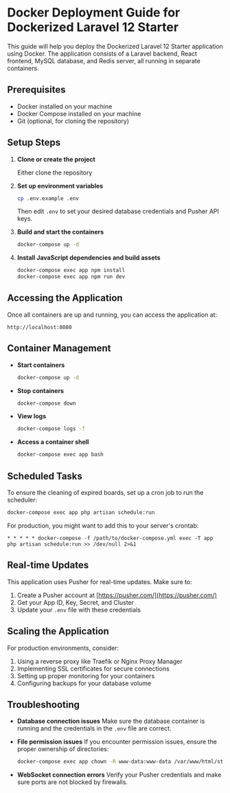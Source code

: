 # Docker Deployment Guide for Dockerized Laravel 12 Starter

This guide will help you deploy the Dockerized Laravel 12 Starter application using Docker. The application consists of a Laravel backend, React frontend, MySQL database, and Redis server, all running in separate containers.

## Prerequisites

- Docker installed on your machine
- Docker Compose installed on your machine
- Git (optional, for cloning the repository)

## Setup Steps

1. **Clone or create the project**

   Either clone the repository

2. **Set up environment variables**

   ```bash
   cp .env.example .env
   ```

   Then edit `.env` to set your desired database credentials and Pusher API keys.

3. **Build and start the containers**

   ```bash
   docker-compose up -d
   ```

4. **Install JavaScript dependencies and build assets**

   ```bash
   docker-compose exec app npm install
   docker-compose exec app npm run dev
   ```
## Accessing the Application

Once all containers are up and running, you can access the application at:

```
http://localhost:8080
```

## Container Management

- **Start containers**
  ```bash
  docker-compose up -d
  ```

- **Stop containers**
  ```bash
  docker-compose down
  ```

- **View logs**
  ```bash
  docker-compose logs -f
  ```

- **Access a container shell**
  ```bash
  docker-compose exec app bash
  ```

## Scheduled Tasks

To ensure the cleaning of expired boards, set up a cron job to run the scheduler:

```bash
docker-compose exec app php artisan schedule:run
```

For production, you might want to add this to your server's crontab:

```
* * * * * docker-compose -f /path/to/docker-compose.yml exec -T app php artisan schedule:run >> /dev/null 2>&1
```

## Real-time Updates

This application uses Pusher for real-time updates. Make sure to:

1. Create a Pusher account at [https://pusher.com/](https://pusher.com/)
2. Get your App ID, Key, Secret, and Cluster
3. Update your `.env` file with these credentials

## Scaling the Application

For production environments, consider:

1. Using a reverse proxy like Traefik or Nginx Proxy Manager
2. Implementing SSL certificates for secure connections
3. Setting up proper monitoring for your containers
4. Configuring backups for your database volume

## Troubleshooting

- **Database connection issues**
  Make sure the database container is running and the credentials in the `.env` file are correct.

- **File permission issues**
  If you encounter permission issues, ensure the proper ownership of directories:
  ```bash
  docker-compose exec app chown -R www-data:www-data /var/www/html/storage
  ```

- **WebSocket connection errors**
  Verify your Pusher credentials and make sure ports are not blocked by firewalls.
